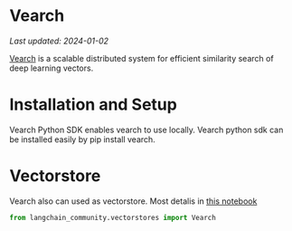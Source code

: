 # Vearch
*Last updated: 2024-01-02*

[Vearch](https://github.com/vearch/vearch) is a scalable distributed system for efficient similarity search of deep learning vectors.

# Installation and Setup

Vearch Python SDK enables vearch to use locally. Vearch python sdk can be installed easily by pip install vearch.

# Vectorstore

Vearch also can used as vectorstore. Most detalis in [this notebook](/docs/integrations/vectorstores/vearch)

```python
from langchain_community.vectorstores import Vearch
```
